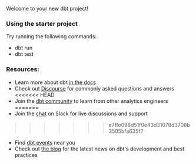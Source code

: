 Welcome to your new dbt project!

### Using the starter project

Try running the following commands:
- dbt run
- dbt test


### Resources:
- Learn more about dbt [in the docs](https://docs.getdbt.com/docs/introduction)
- Check out [Discourse](https://discourse.getdbt.com/) for commonly asked questions and answers
<<<<<<< HEAD
- Join the [dbt community](https://getdbt.com/community) to learn from other analytics engineers
=======
- Join the [chat](https://community.getdbt.com/) on Slack for live discussions and support
>>>>>>> e7ffe098d51f0e43d31078d3708b3505bfa635f7
- Find [dbt events](https://events.getdbt.com) near you
- Check out [the blog](https://blog.getdbt.com/) for the latest news on dbt's development and best practices
